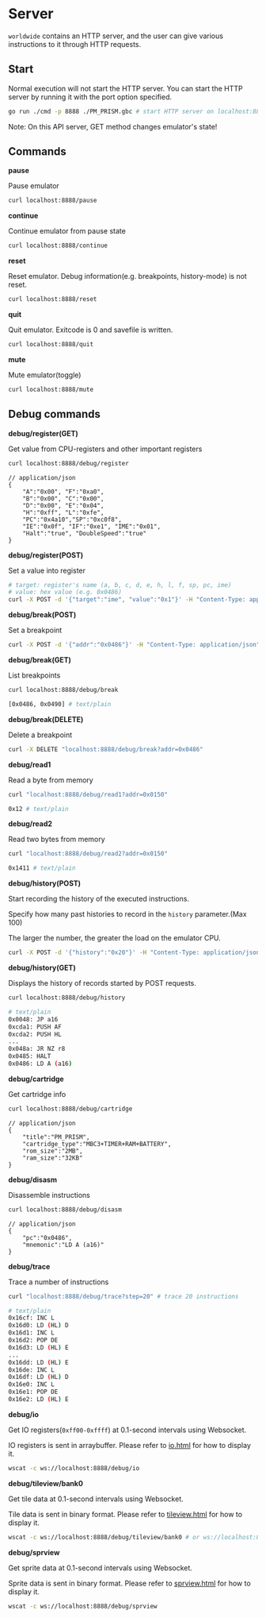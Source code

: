 # Server

`worldwide` contains an HTTP server, and the user can give various instructions to it through HTTP requests.

## Start

Normal execution will not start the HTTP server. You can start the HTTP server by running it with the port option specified.

```sh
go run ./cmd -p 8888 ./PM_PRISM.gbc # start HTTP server on localhost:8888
```

Note: On this API server, GET method changes emulator's state!

## Commands

**pause**

Pause emulator

```sh
curl localhost:8888/pause
```

**continue**

Continue emulator from pause state

```sh
curl localhost:8888/continue
```

**reset**

Reset emulator. Debug information(e.g. breakpoints, history-mode) is not reset.

```sh
curl localhost:8888/reset
```

**quit**

Quit emulator. Exitcode is 0 and savefile is written.

```sh
curl localhost:8888/quit
```

**mute**

Mute emulator(toggle)

```sh
curl localhost:8888/mute
```

## Debug commands

**debug/register(GET)**

Get value from CPU-registers and other important registers

```sh
curl localhost:8888/debug/register
```

```jsonc
// application/json
{
    "A":"0x00", "F":"0xa0",
    "B":"0x00", "C":"0x00",
    "D":"0x00", "E":"0x04",
    "H":"0xff", "L":"0xfe",
    "PC":"0x4a10","SP":"0xc0f8",
    "IE":"0x0f", "IF":"0xe1", "IME":"0x01",
    "Halt":"true", "DoubleSpeed":"true"
}
```

**debug/register(POST)**

Set a value into register

```sh
# target: register's name (a, b, c, d, e, h, l, f, sp, pc, ime)
# value: hex value (e.g. 0x0486)
curl -X POST -d '{"target":"ime", "value":"0x1"}' -H "Content-Type: application/json" localhost:8888/debug/register
```

**debug/break(POST)**

Set a breakpoint

```sh
curl -X POST -d '{"addr":"0x0486"}' -H "Content-Type: application/json" localhost:8888/debug/break
```

**debug/break(GET)**

List breakpoints

```sh
curl localhost:8888/debug/break
```

```sh
[0x0486, 0x0490] # text/plain
```

**debug/break(DELETE)**

Delete a breakpoint

```sh
curl -X DELETE "localhost:8888/debug/break?addr=0x0486"
```

**debug/read1**

Read a byte from memory

```sh
curl "localhost:8888/debug/read1?addr=0x0150"
```

```sh
0x12 # text/plain
```
**debug/read2**

Read two bytes from memory

```sh
curl "localhost:8888/debug/read2?addr=0x0150"
```

```sh
0x1411 # text/plain
```

**debug/history(POST)**

Start recording the history of the executed instructions.

Specify how many past histories to record in the `history` parameter.(Max 100) 

The larger the number, the greater the load on the emulator CPU.

```sh
curl -X POST -d '{"history":"0x20"}' -H "Content-Type: application/json" localhost:8888/debug/history
```

**debug/history(GET)**

Displays the history of records started by POST requests.

```sh
curl localhost:8888/debug/history
```

```sh
# text/plain
0x0048: JP a16
0xcda1: PUSH AF
0xcda2: PUSH HL
...
0x048a: JR NZ r8
0x0485: HALT
0x0486: LD A (a16)
```

**debug/cartridge**

Get cartridge info

```sh
curl localhost:8888/debug/cartridge
```

```jsonc
// application/json
{
    "title":"PM_PRISM",
    "cartridge_type":"MBC3+TIMER+RAM+BATTERY",
    "rom_size":"2MB",
    "ram_size":"32KB"
}
```

**debug/disasm**

Disassemble instructions

```sh
curl localhost:8888/debug/disasm
```

```jsonc
// application/json
{
    "pc":"0x0486",
    "mnemonic":"LD A (a16)"
}
```

**debug/trace**

Trace a number of instructions

```sh
curl "localhost:8888/debug/trace?step=20" # trace 20 instructions
```

```sh
# text/plain
0x16cf: INC L
0x16d0: LD (HL) D
0x16d1: INC L
0x16d2: POP DE
0x16d3: LD (HL) E
...
0x16dd: LD (HL) E
0x16de: INC L
0x16df: LD (HL) D
0x16e0: INC L
0x16e1: POP DE
0x16e2: LD (HL) E
```

**debug/io**

Get IO registers(`0xff00-0xffff`) at 0.1-second intervals using Websocket.

IO registers is sent in arraybuffer. Please refer to [io.html](./io.html) for how to display it.

```sh
wscat -c ws://localhost:8888/debug/io
```

**debug/tileview/bank0**

Get tile data at 0.1-second intervals using Websocket.

Tile data is sent in binary format. Please refer to [tileview.html](./tileview.html) for how to display it.

```sh
wscat -c ws://localhost:8888/debug/tileview/bank0 # or ws://localhost:8888/debug/tileview/bank1
```

**debug/sprview**

Get sprite data at 0.1-second intervals using Websocket.

Sprite data is sent in binary format. Please refer to [sprview.html](./sprview.html) for how to display it.

```sh
wscat -c ws://localhost:8888/debug/sprview
```
